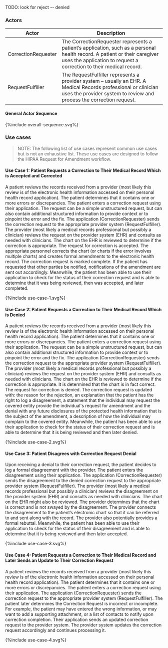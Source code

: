TODO: look for reject -- denied

### Actors

Actor | Description
---|---
CorrectionRequester | The CorrectionRequester represents a patient’s application, such as a personal health record. A patient or their caregiver uses the application to request a correction to their medical record.
RequestFulfiller | The RequestFulfiller represents a provider system – usually an EHR. A Medical Records professional or clinician uses the provider system to review and process the correction request.

#### General Actor Sequence
 
<div>
{%include overall-sequence.svg%}
</div>

### Use cases

> NOTE: The following list of use cases represent common use cases but is not an exhaustive list. These use cases are designed to follow the HIPAA Request for Amendment workflow.

#### Use Case 1: Patient Requests a Correction to Their Medical Record Which is Accepted and Corrected

A patient reviews the records received from a provider (most likely this review is of the electronic health information accessed on their personal health record application). The patient determines that it contains one or more errors or discrepancies. The patient enters a correction request using their application. The request can be a simple unstructured request, but can also contain additional structured information to provide context or to pinpoint the error and the fix. The application (CorrectionRequester) sends the correction request to the appropriate provider system (RequestFulfiller). The provider (most likely a medical records professional but possibly a clinician) reviews the request on the provider system (EHR) and consults as needed with clinicians. The chart on the EHR is reviewed to determine if the correction is appropriate. The request for correction is accepted. The appropriate personnel corrects the chart (or charts if the error involves multiple charts) and creates formal amendments to the electronic health record. The correction request is marked complete. If the patient has requested that other parties be notified, notifications of the amendment are sent out accordingly. Meanwhile, the patient has been able to use their application to check for the status of their correction request and is able to determine that it was being reviewed, then was accepted, and later completed.

 
<div>
{%include use-case-1.svg%}
</div>

#### Use Case 2: Patient Requests a Correction to Their Medical Record Which is Denied

A patient reviews the records received from a provider (most likely this review is of the electronic health information accessed on their personal health record application). The patient determines that it contains one or more errors or discrepancies. The patient enters a correction request using their application. The request can be a simple unstructured request, but can also contain additional structured information to provide context or to pinpoint the error and the fix. The application (CorrectionRequester) sends the correction request to the appropriate provider system (RequestFulfiller). The provider (most likely a medical records professional but possibly a clinician) reviews the request on the provider system (EHR) and consults as needed with clinicians. The chart on the EHR is reviewed to determine if the correction is appropriate. It is determined that the chart is in fact correct. The request for correction is denied. The correction request is updated with: the reason for the rejection, an explanation that the patient has the right to log a disagreement, a statement that the individual may request the covered entity provide the individual's request for amendment and the denial with any future disclosures of the protected health information that is the subject of the amendment, a description of how the individual may complain to the covered entity. Meanwhile, the patient has been able to use their application to check for the status of their correction request and is able to determine that it is being reviewed and then later denied.


<div>
{%include use-case-2.svg%}
</div>

#### Use Case 3: Patient Disagrees with Correction Request Denial

Upon receiving a denial to their correction request, the patient decides to log a formal disagreement with the provider. The patient enters the disagreement using their application.  The application (CorrectionRequester) sends the disagreement to the denied correction request to the appropriate provider system (RequestFulfiller). The provider (most likely a medical records professional but possibly a clinician) reviews the disagreement on the provider system (EHR) and consults as needed with clinicians. The chart on the EHR might also be reviewed. The provider determines that the chart is correct and is not swayed by the disagreement. The provider connects the disagreement to the patient’s electronic chart so that it can be referred to and sent along with the record. The provider also potentially provides a formal rebuttal. Meanwhile, the patient has been able to use their application to check for the status of their disagreement and is able to determine that it is being reviewed and then later accepted.


<div>
{%include use-case-3.svg%}
</div>

#### Use Case 4: Patient Requests a Correction to Their Medical Record and Later Sends an Update to Their Correction Request

A patient reviews the records received from a provider (most likely this review is of the electronic health information accessed on their personal health record application). The patient determines that it contains one or more errors or discrepancies. The patient enters a correction request using their application. The application (CorrectionRequester) sends the correction request to the appropriate provider system (RequestFulfiller). The patient later determines the Correction Request is incorrect or incomplete. For example, the patient may have entered the wrong information, or may want to add a supporting attachment, or a list of contacts to notify upon correction completion. Their application sends an updated correction request to the provider system. The provider system updates the correction request accordingly and continues processing it.


<div>
{%include use-case-4.svg%}
</div>

